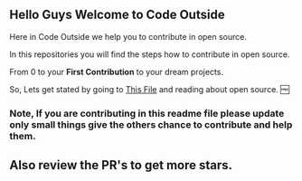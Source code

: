 ## Hello Guys Welcome to Code Outside

Here in Code Outside we help you to contribute in open source.

In this repositories you will find the steps how to contribute in open source.

From 0 to your **First Contribution** to your dream projects.

So, Lets get stated by going to [This File](https://github.com/Code-Outside/Intro-to-open-source/blob/main/README.md) and reading about open source. 🆓

### Note, If you are contributing in this readme file please update only small things give the others chance to contribute and help them.

## Also review the PR's to get more stars.
